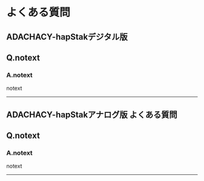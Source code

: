 # よくある質問

## ADACHACY-hapStakデジタル版 


## Q.notext

### A.notext
 
notext

----

## ADACHACY-hapStakアナログ版 よくある質問


## Q.notext

### A.notext
 
notext

----
